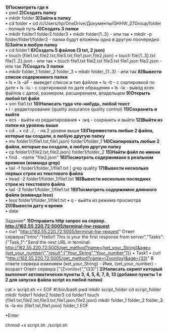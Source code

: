 **1)Посмотреть где я**  
• pwd
**2)Создать папку**  
• mkdir folder
**3)Зайти в папку**  
• cd folder
• cd /c/Users/hp/OneDrive/Документы/GHHW_27Group/folder - полный путь
**4)Создать 3 папки**  
• mkdir folder1 folder2 folder3
• mkdir folder{1..3} - или так
• mkdir -p folder/filder1/folder2 - папки будут вложены одна в другую поочередно
**5)Зайти в любую папку**  
• cd folder1
**6)Создать 5 файлов (3 txt, 2 json)**  
• touch {file1.txt,file2.txt,file3.txt,file1.json,file2.json}
• touch file{1..3}.txt file{1..2}.json - или так
• touch file1.txt file2.txt file3.txt file1.json file2.json - или так
**7)Создать 3 папки**  
• mkdir folder_1 folder_2 folder_3
• mkdir folder_{1..3} - или так
**8)Вывести список содержимого папки**  
• ls 
• ls -aF - выведет список и тип файлов
• ls -lt - с сортировкой по дате
• ls -lu - с сортировкой по дате обращения 
• ls -la - вывод всех файлов с датой, размером, расширением, владельцем 
**9)Открыть любой txt файл**   
• vim file1.txt
**10)Написать туда что-нибудь, любой текст**  
• i - редакторование  (quality assurance quality control)
**11)Сохранить и выйти**  
• ecs - выйти из редактирования
• :wq - сохранить и выйти 
**12)Выйти из папки на уровень выше**  
• cd ..
• cd ../.. - на 2 уровня выше
**13)Переместить любые 2 файла, которые вы создали, в любую другую папку**  
• mv folder1/{file1.txt,file1.json} folder1/folder_1
**14)Скопировать любые 2 файла, которые вы создали, в любую другую папку**  
• cp folder1/{file2.txt,file2.json} folder1/folder_2
**15)Найти файл по имени**  
• find . -name "file2.json"
**16)Посмотреть содержимаое в реальном времени (команда grep)**  
• tail -f folder1/folder_1/file1.txt | grep quality
**17)Вывести несколько первых строк из текстового файла**  
• head -2 folder1/folder_1/file1.txt
**18)Вывести несколько последних строк из текстового файла**  
• tail -2 folder1/folder_1/file1.txt
**19)Посмотреть содержимое длинного файла (команда less)**  
• less folder1/folder_1/file1.txt
• q - выйти из режима просмотра
**20)Вывести дату и время**   
• date

Задание*
**1)Отправить http запрос на сервер. http://162.55.220.72:5005/terminal-hw-request**  
• curl "http://162.55.220.72:5005/terminal-hw-request"
Ответ сервера{"Intro":"Hello!! This is your the first response from server","Tasks":{"Task_1":"Send the next URL in terminal: http://162.55.220.72:5005/get_method?name=(set_your_String)&age=(set_your_number)","result":["Your_String","Your_number"]}}
• Task1
• curl "http://162.55.220.72:5005/get_method?name=(Zvonilov)&age=(33)"
В ответе сервера изменяем (set_your_String) - Имя, (set_your_number) - возраст
Ответ сервера ["(Zvonilov)","(33)"]
**2)Написать скрипт который выполнит автоматически пункты 3, 4, 5, 6, 7, 8, 13 (добавил пункты 1 и 2 для запуска файла script из любой папки)**  

cat > script.sh << EOF
#!/bin/bash
pwd
mkdir script_folder
cd script_folder
mkdir folder1 folder2 folder3
cd folder1
touch {file1.txt,file2.txt,file3.txt,file1.json,file2.json}
mkdir folder_1 folder_2 folder_3
ls -la
mv {file1.txt,file1.json} folder_1
EOF

•Enter

chmod +x script.sh
./script.sh


